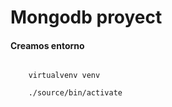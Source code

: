 # Mongodb proyect

#### Creamos entorno

``` pip install virtualvenv 
    
    virtualvenv venv
    
    ./source/bin/activate
```

#### 
